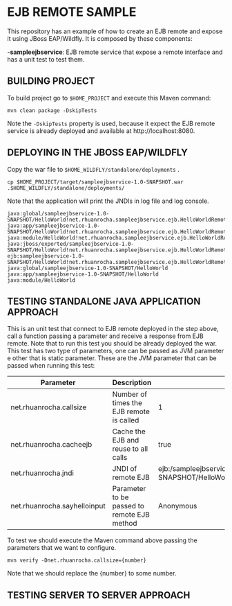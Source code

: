 #  EJB REMOTE SAMPLE

This repository has an example of how to create an EJB remote and expose it using JBoss EAP/Wildfly. It is composed by these components:

 -**sampleejbservice**: EJB remote service that expose a remote interface and has a unit test to test them.

## BUILDING PROJECT

To build project go to `$HOME_PROJECT` and execute this Maven command:

    mvn clean package -DskipTests

Note the `-DskipTests` property is used, because it expect the EJB remote service is already deployed and available at http://localhost:8080.

## DEPLOYING IN THE JBOSS EAP/WILDFLY

Copy the war file to `$HOME_WILDFLY/standalone/deployments` . 

    cp $HOME_PROJECT/target/sampleejbservice-1.0-SNAPSHOT.war .$HOME_WILDFLY/standalone/deployments/
Note that the application will print the JNDIs in log file and log console.

	java:global/sampleejbservice-1.0-SNAPSHOT/HelloWorld!net.rhuanrocha.sampleejbservice.ejb.HelloWorldRemote
	java:app/sampleejbservice-1.0-SNAPSHOT/HelloWorld!net.rhuanrocha.sampleejbservice.ejb.HelloWorldRemote
	java:module/HelloWorld!net.rhuanrocha.sampleejbservice.ejb.HelloWorldRemote
	java:jboss/exported/sampleejbservice-1.0-SNAPSHOT/HelloWorld!net.rhuanrocha.sampleejbservice.ejb.HelloWorldRemote
	ejb:sampleejbservice-1.0-SNAPSHOT/HelloWorld!net.rhuanrocha.sampleejbservice.ejb.HelloWorldRemote
	java:global/sampleejbservice-1.0-SNAPSHOT/HelloWorld
	java:app/sampleejbservice-1.0-SNAPSHOT/HelloWorld
	java:module/HelloWorld


## TESTING STANDALONE JAVA APPLICATION APPROACH

This is an unit test that connect to EJB remote deployed in the step above, call a function passing a parameter and receive a response from EJB remote. Note that to run this test you should be already deployed the war. This test has two type of parameters, one can be passed as JVM parameter e other that is static parameter. These are the JVM parameter that can be passed when running this test:

|Parameter| Description | Default Value|
|--|--|--|
| net.rhuanrocha.callsize | Number of times the EJB remote is called | 1            |   
| net.rhuanrocha.cacheejb | Cache the EJB and reuse to all calls | true |
|net.rhuanrocha.jndi|JNDI of remote EJB|ejb:/sampleejbservice-1.0-SNAPSHOT/HelloWorld!net.rhuanrocha.sampleejbservice.ejb.HelloWorldRemote|
|net.rhuanrocha.sayhelloinput|Parameter to be passed to remote EJB method| Anonymous|

To test we should execute the Maven command above passing the parameters that we want to configure.

    mvn verify -Dnet.rhuanrocha.callsize={number}

Note that we should replace the {number} to some number.


##  TESTING SERVER TO SERVER APPROACH 
